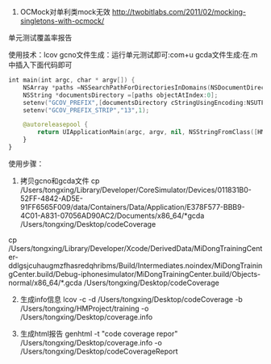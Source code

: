 1. OCMock对单利类mock无效
http://twobitlabs.com/2011/02/mocking-singletons-with-ocmock/

单元测试覆盖率报告

使用技术：lcov
gcno文件生成：运行单元测试即可:com+u
gcda文件生成:在.m中插入下面代码即可
```swift
int main(int argc, char * argv[]) {
    NSArray *paths =NSSearchPathForDirectoriesInDomains(NSDocumentDirectory,NSUserDomainMask, YES);
    NSString *documentsDirectory =[paths objectAtIndex:0];
    setenv("GCOV_PREFIX",[documentsDirectory cStringUsingEncoding:NSUTF8StringEncoding],1);
    setenv("GCOV_PREFIX_STRIP","13",1);

    @autoreleasepool {
        return UIApplicationMain(argc, argv, nil, NSStringFromClass([HMAppDelegate class]));
    }
}

```
使用步骤：
1. 拷贝gcno和gcda文件
cp /Users/tongxing/Library/Developer/CoreSimulator/Devices/011831B0-52FF-4842-AD5E-91FF6565F009/data/Containers/Data/Application/E378F577-BBB9-4C01-A831-07056AD90AC2/Documents/x86_64/*gcda /Users/tongxing/Desktop/codeCoverage

cp /Users/tongxing/Library/Developer/Xcode/DerivedData/MiDongTrainingCenter-ddlgsjcuhaugmzfhasredqhribms/Build/Intermediates.noindex/MiDongTrainingCenter.build/Debug-iphonesimulator/MiDongTrainingCenter.build/Objects-normal/x86_64/*.gcda /Users/tongxing/Desktop/codeCoverage



2. 生成info信息
lcov -c -d /Users/tongxing/Desktop/codeCoverage  -b /Users/tongxing/HMProject/training -o /Users/tongxing/Desktop/coverage.info

3. 生成html报告
genhtml -t "code coverage repor" /Users/tongxing/Desktop/coverage.info -o /Users/tongxing/Desktop/codeCoverageReport